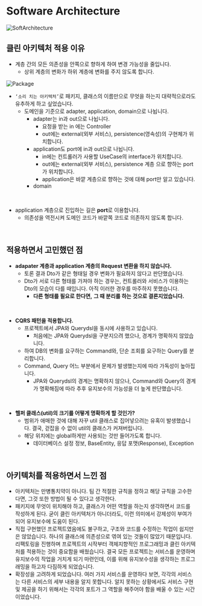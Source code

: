 # Software Architecture

![SoftArchitecture](https://github.com/kksjae-hyyejji/Moic-Backend-Refactoring/assets/87571953/a5af2e3b-935b-4c1c-a02c-cf6f3572d50f)

## 클린 아키텍처 적용 이유

- 계층 간의 모든 의존성을 안쪽으로 향하게 하여 변경 가능성을 줄입니다.
    - 상위 계층의 변화가 하위 계층에 변화를 주지 않도록 합니다.

![Package](https://github.com/kksjae-hyyejji/Moic-Backend-Refactoring/assets/87571953/d14c6a5a-075e-4642-91e7-21ada4a3d2b0)

- `‘소리 치는 아키텍처’`로 패키지, 클래스의 이름만으로 무엇을 하는지 대략적으로라도 유추하게 하고 싶었습니다.
    - 도메인을 기준으로 adapter, application, domain으로 나뉩니다.
        - adapter는 in과 out으로 나뉩니다.
            - 요청을 받는 in 에는 Controller
            - out에는 external(외부 서비스), persistence(영속성)의 구현체가 위치합니다.
        - application도 port에 in과 out으로 나뉩니다.
            - in에는 컨트롤러가 사용할 UseCase의 interface가 위치합니다.
            - out에는 external(외부 서비스), persistence 계층 으로 향하는 port가 위치합니다.
            - application은 바깥 계층으로 향하는 것에 대해 port만 알고 있습니다.
        - domain

<br/>
          
- application 계층으로 진입하는 길은 **port**로 이용합니다.
    - 의존성을 역전시켜 도메인 코드가 바깥쪽 코드로 의존하지 않도록 합니다.
 
<br/>

## 적용하면서 고민했던 점

- **adapater 계층과 application 계층의 Request 변환을 하지 않습니다.**
    - 토론 결과 Dto가 같은 형태일 경우 변화가 필요하지 않다고 판단했습니다.
    - Dto가 서로 다른 형태를 가져야 하는 경우는, 컨트롤러와 서비스가 이용하는 Dto의 모습이 다를 때입니다. 아직 이러한 경우를 마주하지 못했습니다.
        - **다른 형태를 필요로 한다면,** **그 때 분리를 하는 것으로 결론지었습니다.**

<br/>
          
- **CQRS 패턴을 적용합니다.**
    - 프로젝트에서 JPA와 Querydsl을 동시에 사용하고 있습니다.
        - 처음에는 JPA와 Querydsl을 구분지으려 했으나, 경계가 명확하지 않았습니다.
    - 하여 DB의 변화를 요구하는 Command와, 단순 조회를 요구하는 Query를 분리합니다.
    - Command, Query 어느 부분에서 문제가 발생했는지에 따라 가독성이 높아집니다.
        - JPA와 Querydsl의 경계는 명확하지 않으나, Command와 Query의 경계가 명확해짐에 따라 추후 유지보수의 가능성을 더 높게 판단했습니다.

<br/>
          
- **헬퍼 클래스(util)의 크기를 어떻게 명확하게 할 것인가?**
    - 범위가 애매한 것에 대해 자꾸 util 클래스로 집어넣으려는 유혹이 발생했습니다. 결국, 걷잡을 수 없이 util의 클래스가 커져버립니다.
    - 해당 위치에는 global하게만 사용되는 것만 들어가도록 합니다.
        - 데이터베이스 설정 정보, BaseEntity, 응답 포맷(Response), Exception

<br/>        

## 아키텍처를 적용하면서 느낀 점

- 아키텍처는 만병통치약이 아니다. 팀 간 적절한 규칙을 정하고 해당 규칙을 고수한다면, 그것 또한 방법이 될 수 있다고 생각한다.
- 패키지에 무엇이 위치해야 하고, 클래스가 어떤 역할을 하는지 생각하면서 코드를 작성하게 된다. 굳이 클린 아키텍처가 아니더라도, 이런 의미에서 강제성이 부여가 되어 유지보수에 도움이 된다.
- 직접 구현했던 프로젝트였음에도 불구하고, 구조와 코드를 수정하는 작업이 쉽지만은 않았습니다. 하나의 클래스에 의존성으로 엮여 있는 것들이 많았기 때문입니다. 리팩토링을 진행하며 프로젝트의 시작부터 객체지향적인 프로그래밍과 클린 아키텍처를 적용하는 것이 중요함을 배웠습니다.
결국 모든 프로젝트는 서비스를 운영하며 유지보수의 작업을 거치게 되기 마련인데, 이를 위해 유지보수성을 생각하는 프로그래밍을 하고자 다짐하게 되었습니다.
- 확장성을 고려하게 되었습니다. 여러 가지 서비스를 운영하다 보면, 각각의 서비스는 다른 서비스의 세부 내용을 알지 못합니다.
알지 못하는 상황에서도 서비스 구현 및 제공을 하기 위해서는 각각의 포트가 그 역할을 해주어야 함을 배울 수 있는 시간이었습니다.
